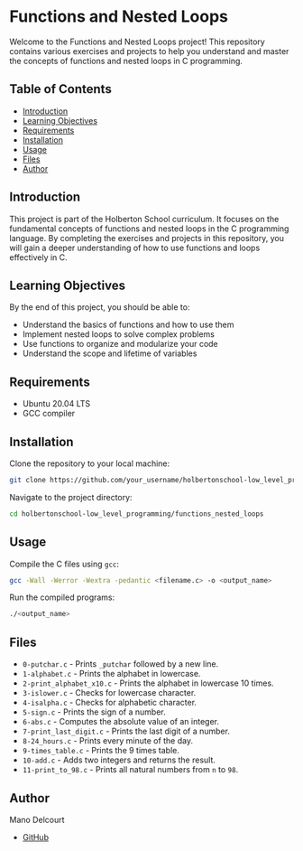 # Functions and Nested Loops

Welcome to the Functions and Nested Loops project! This repository contains various exercises and projects to help you understand and master the concepts of functions and nested loops in C programming.

## Table of Contents
- [Introduction](#introduction)
- [Learning Objectives](#learning-objectives)
- [Requirements](#requirements)
- [Installation](#installation)
- [Usage](#usage)
- [Files](#files)
- [Author](#author)

## Introduction
This project is part of the Holberton School curriculum. It focuses on the fundamental concepts of functions and nested loops in the C programming language. By completing the exercises and projects in this repository, you will gain a deeper understanding of how to use functions and loops effectively in C.

## Learning Objectives
By the end of this project, you should be able to:
- Understand the basics of functions and how to use them
- Implement nested loops to solve complex problems
- Use functions to organize and modularize your code
- Understand the scope and lifetime of variables

## Requirements
- Ubuntu 20.04 LTS
- GCC compiler

## Installation
Clone the repository to your local machine:
```sh
git clone https://github.com/your_username/holbertonschool-low_level_programming.git
```
Navigate to the project directory:
```sh
cd holbertonschool-low_level_programming/functions_nested_loops
```

## Usage
Compile the C files using `gcc`:
```sh
gcc -Wall -Werror -Wextra -pedantic <filename.c> -o <output_name>
```
Run the compiled programs:
```sh
./<output_name>
```

## Files
- `0-putchar.c` - Prints `_putchar` followed by a new line.
- `1-alphabet.c` - Prints the alphabet in lowercase.
- `2-print_alphabet_x10.c` - Prints the alphabet in lowercase 10 times.
- `3-islower.c` - Checks for lowercase character.
- `4-isalpha.c` - Checks for alphabetic character.
- `5-sign.c` - Prints the sign of a number.
- `6-abs.c` - Computes the absolute value of an integer.
- `7-print_last_digit.c` - Prints the last digit of a number.
- `8-24_hours.c` - Prints every minute of the day.
- `9-times_table.c` - Prints the 9 times table.
- `10-add.c` - Adds two integers and returns the result.
- `11-print_to_98.c` - Prints all natural numbers from `n` to `98`.

## Author
Mano Delcourt
- [GitHub](https://github.com/Maniok19)